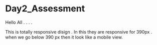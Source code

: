 # Day2_Assessment

Hello All . . . .

This is totally responsive disign . In this they are responsive for 390px . when we go below 390 px then it look like a mobile view.

